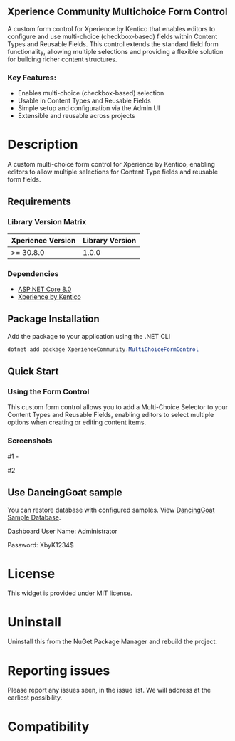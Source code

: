 ## Xperience Community Multichoice Form Control



A custom form control for Xperience by Kentico that enables editors to configure and use multi-choice (checkbox-based) fields within Content Types and Reusable Fields.
This control extends the standard field form functionality, allowing multiple selections and providing a flexible solution for building richer content structures.

### Key Features:

- Enables multi-choice (checkbox-based) selection
- Usable in Content Types and Reusable Fields
- Simple setup and configuration via the Admin UI
- Extensible and reusable across projects


# Description
A custom multi-choice form control for Xperience by Kentico, enabling editors to allow multiple selections for Content Type fields and reusable form fields.

## Requirements

### Library Version Matrix

| Xperience Version | Library Version |
| ----------------- | --------------- |
| >= 30.8.0         | 1.0.0           |

### Dependencies


- [ASP.NET Core 8.0](https://dotnet.microsoft.com/en-us/download)
- [Xperience by Kentico](https://docs.kentico.com)


## Package Installation

Add the package to your application using the .NET CLI

```powershell
dotnet add package XperienceCommunity.MultiChoiceFormControl
```

## Quick Start

### Using the Form Control

This custom form control allows you to add a Multi-Choice Selector to your Content Types and Reusable Fields, enabling editors to select multiple options when creating or editing content items.
### Screenshots

#1 -


#2

## Use DancingGoat sample

You can restore database with configured samples. View [DancingGoat Sample Database]().

Dashboard User Name: Administrator

Password: XbyK1234$

# License

This widget is provided under MIT license.

# Uninstall

Uninstall this from the NuGet Package Manager and rebuild the project.

# Reporting issues

Please report any issues seen, in the issue list. We will address at the earliest possibility.

# Compatibility
